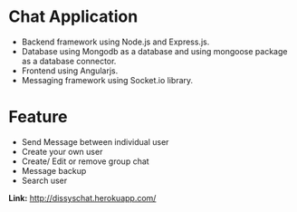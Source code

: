 # Chat Application
- Backend framework using Node.js and Express.js.<br/>
- Database using Mongodb as a database and using mongoose package as a database connector.<br/>
- Frontend using Angularjs.
- Messaging framework using Socket.io library.

# Feature
- Send Message between individual user
- Create your own user
- Create/ Edit or remove group chat
- Message backup
- Search user

<b>Link:</b> http://dissyschat.herokuapp.com/
